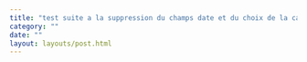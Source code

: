 ```yaml
---
title: "test suite a la suppression du champs date et du choix de la category"
category: ""
date: ""
layout: layouts/post.html
---
```



